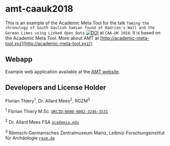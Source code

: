 # amt-caauk2018

This is an example of the Academic Meta Tool for the talk `Taming the chronology of South Gaulish Samian found at Hadrian's Wall and the German Limes using Linked Open Data`  [![DOI](https://zenodo.org/badge/DOI/10.5281/zenodo.1469298.svg)](https://doi.org/10.5281/zenodo.1469298) at `CAA-UK 2018`. It is based on the Academic Meta Tool. More about AMT at [http://academic-meta-tool.xyz](http://academic-meta-tool.xyz/).

## Webapp

Example web application available at the [AMT website](http://academic-meta-tool.xyz/).

## Developers and License Holder

Florian Thiery<sup>1</sup>, Dr. Allard Mees<sup>2</sup>, RGZM<sup>3</sup>

<sup>1</sup> Florian Thiery M.Sc. [`ORCID:0000-0002-3246-3531`](http://orcid.org/0000-0002-3246-3531)

<sup>2</sup> Dr. Allard Mees FSA [`academia.edu`](https://rgzm.academia.edu/AllardMees)

<sup>3</sup> Römisch-Germanisches Zentralmuseum Mainz, Leibniz-Forschungsinstitut für Archäologie [`rgzm.de`](http://rgzm.de/)
